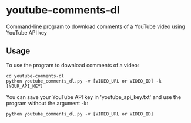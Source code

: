 # youtube-comments-dl
Command-line program to download comments of a YouTube video using YouTube API key

## Usage

To use the program to download comments of a video:

    cd youtube-comments-dl
    python youtube_comments_dl.py -v [VIDEO_URL or VIDEO_ID] -k [YOUR_API_KEY]
    
You can save your YouTube API key in 'youtube_api_key.txt' and use the program without the argument -k:

    python youtube_comments_dl.py -v [VIDEO_URL or VIDEO_ID]

